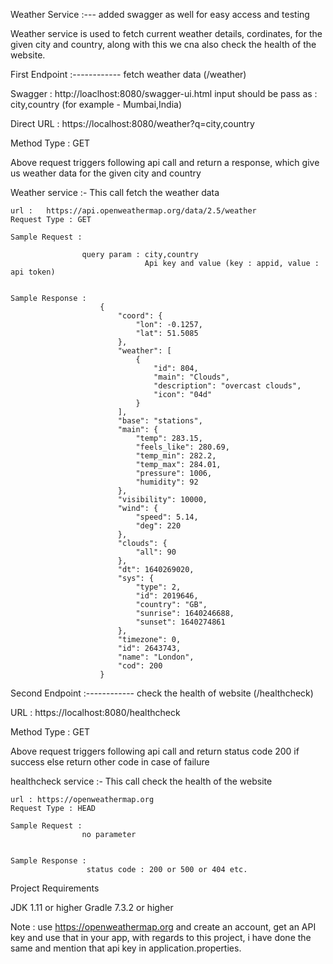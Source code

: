 Weather Service :--- added swagger as well for easy access and testing

Weather service is used to fetch current weather details, cordinates, for the given city and country, along with this we cna also check the health of the website.


First Endpoint :------------ fetch weather data (/weather)

Swagger : http://loaclhost:8080/swagger-ui.html
          input should be pass as : city,country (for example - Mumbai,India)

Direct URL : https://localhost:8080/weather?q=city,country

Method Type : GET

Above request triggers following api call and return a response, which give us weather data for the given city and country

 Weather service :- This call fetch the weather data

	url : 	https://api.openweathermap.org/data/2.5/weather
	Request Type : GET
   
	Sample Request : 
					
					query param : city,country
					              Api key and value (key : appid, value : api token)  
					
		
	Sample Response : 
						{
							"coord": {
								"lon": -0.1257,
								"lat": 51.5085
							},
							"weather": [
								{
									"id": 804,
									"main": "Clouds",
									"description": "overcast clouds",
									"icon": "04d"
								}
							],
							"base": "stations",
							"main": {
								"temp": 283.15,
								"feels_like": 280.69,
								"temp_min": 282.2,
								"temp_max": 284.01,
								"pressure": 1006,
								"humidity": 92
							},
							"visibility": 10000,
							"wind": {
								"speed": 5.14,
								"deg": 220
							},
							"clouds": {
								"all": 90
							},
							"dt": 1640269020,
							"sys": {
								"type": 2,
								"id": 2019646,
								"country": "GB",
								"sunrise": 1640246688,
								"sunset": 1640274861
							},
							"timezone": 0,
							"id": 2643743,
							"name": "London",
							"cod": 200
						}


Second Endpoint :------------ check the health of website (/healthcheck)

URL : https://localhost:8080/healthcheck

Method Type : GET

Above request triggers following api call and return status code 200 if success else return other code in case of failure

  healthcheck service :- This call check the health of the website

	url : https://openweathermap.org
	Request Type : HEAD
   
	Sample Request : 
					no parameter
					
		
	Sample Response : 
					 status code : 200 or 500 or 404 etc.
					 


Project Requirements

JDK 1.11 or higher Gradle 7.3.2 or higher

Note : use  https://openweathermap.org and create an account, get an API key and use that in your app, with regards to this project, i have done the same and mention that api key in application.properties.
